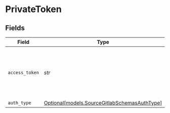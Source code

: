 # PrivateToken


## Fields

| Field                                                                                    | Type                                                                                     | Required                                                                                 | Description                                                                              |
| ---------------------------------------------------------------------------------------- | ---------------------------------------------------------------------------------------- | ---------------------------------------------------------------------------------------- | ---------------------------------------------------------------------------------------- |
| `access_token`                                                                           | *str*                                                                                    | :heavy_check_mark:                                                                       | Log into your Gitlab account and then generate a personal Access Token.                  |
| `auth_type`                                                                              | [Optional[models.SourceGitlabSchemasAuthType]](../models/sourcegitlabschemasauthtype.md) | :heavy_minus_sign:                                                                       | N/A                                                                                      |